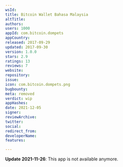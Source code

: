 ```yaml
---
wsId: 
title: Bitcoin Wallet Bahasa Malaysia
altTitle: 
authors: 
users: 1000
appId: com.bitcoin.dompets
appCountry: 
released: 2017-09-29
updated: 2017-09-30
version: 1.0.0
stars: 2.9
ratings: 13
reviews: 7
website: 
repository: 
issue: 
icon: com.bitcoin.dompets.png
bugbounty: 
meta: removed
verdict: wip
appHashes: 
date: 2021-12-05
signer: 
reviewArchive: 
twitter: 
social: 
redirect_from: 
developerName: 
features: 

---
```


**Update 2021-11-26**: This app is not available anymore.

